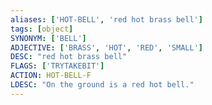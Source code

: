 ```yaml
---
aliases: ['HOT-BELL', 'red hot brass bell']
tags: [object]
SYNONYM: ['BELL']
ADJECTIVE: ['BRASS', 'HOT', 'RED', 'SMALL']
DESC: "red hot brass bell"
FLAGS: ['TRYTAKEBIT']
ACTION: HOT-BELL-F
LDESC: "On the ground is a red hot bell."
---
```

